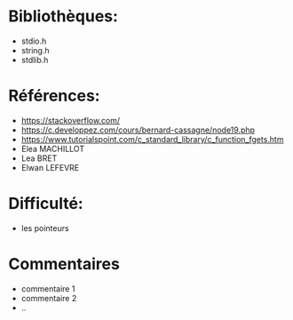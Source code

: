 # Bibliothèques:               
* stdio.h               
* string.h
* stdlib.h

# Références:               
* https://stackoverflow.com/
* https://c.developpez.com/cours/bernard-cassagne/node19.php
* https://www.tutorialspoint.com/c_standard_library/c_function_fgets.htm
* Elea MACHILLOT 
* Lea BRET
* Elwan LEFEVRE


# Difficulté:               
* les pointeurs            

# Commentaires               
* commentaire 1               
* commentaire 2               
* ..             
